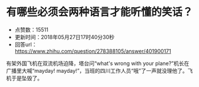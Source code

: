 # 有哪些必须会两种语言才能听懂的笑话？
- 点赞数：15511
- 更新时间：2018年05月27日17时40分30秒
- 回答url：https://www.zhihu.com/question/278388105/answer/401900171
<body>
 <p data-pid="jGRrN8tM">有架外国飞机在双流机场迫降，塔台问“what's wrong with your plane?”机长在广播里大喊“mayday! mayday!”，当班的四川工作人员“哦”了一声就没理他了。飞机于是坠毁了。</p>
</body>